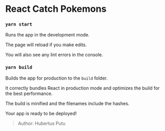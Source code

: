 # React Catch Pokemons

### `yarn start`

Runs the app in the development mode.<br>

The page will reload if you make edits.<br>

You will also see any lint errors in the console.

### `yarn build`

Builds the app for production to the `build` folder.<br>

It correctly bundles React in production mode and optimizes the build for the best performance.

The build is minified and the filenames include the hashes.<br>

Your app is ready to be deployed!

> Author: Hubertus Putu
